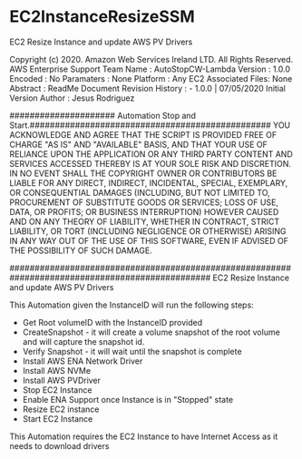 # EC2InstanceResizeSSM
EC2 Resize Instance and update AWS PV Drivers

Copyright (c) 2020. Amazon Web Services Ireland LTD. All Rights Reserved. AWS Enterprise Support Team Name : AutoStopCW-Lambda Version : 1.0.0 Encoded : No Paramaters : None Platform : Any EC2 Associated Files: None Abstract : ReadMe Document Revision History : - 1.0.0 | 07/05/2020 Initial Version Author : Jesus Rodriguez

##################### Automation Stop and Start.################################################ YOU ACKNOWLEDGE AND AGREE THAT THE SCRIPT IS PROVIDED FREE OF CHARGE "AS IS" AND "AVAILABLE" BASIS, AND THAT YOUR USE OF RELIANCE UPON THE APPLICATION OR ANY THIRD PARTY CONTENT AND SERVICES ACCESSED THEREBY IS AT YOUR SOLE RISK AND DISCRETION. IN NO EVENT SHALL THE COPYRIGHT OWNER OR CONTRIBUTORS BE LIABLE FOR ANY DIRECT, INDIRECT, INCIDENTAL, SPECIAL, EXEMPLARY, OR CONSEQUENTIAL DAMAGES (INCLUDING, BUT NOT LIMITED TO, PROCUREMENT OF SUBSTITUTE GOODS OR SERVICES; LOSS OF USE, DATA, OR PROFITS; OR BUSINESS INTERRUPTION) HOWEVER CAUSED AND ON ANY THEORY OF LIABILITY, WHETHER IN CONTRACT, STRICT LIABILITY, OR TORT (INCLUDING NEGLIGENCE OR OTHERWISE) ARISING IN ANY WAY OUT OF THE USE OF THIS SOFTWARE, EVEN IF ADVISED OF THE POSSIBILITY OF SUCH DAMAGE.

################################################################################################ EC2 Resize Instance and update AWS PV Drivers

This Automation given the InstanceID will run the following steps:

* Get Root volumeID with the InstanceID provided
* CreateSnapshot - it will create a volume snapshot of the root volume and will capture the snapshot id.
* Verify Snapshot - it will wait until the snapshot is complete
* Install AWS ENA Network Driver
* Install AWS NVMe
* Install AWS PVDriver
* Stop EC2 Instance
* Enable ENA Support once Instance is in "Stopped" state
* Resize EC2 instance
* Start EC2 Instance

This Automation requires the EC2 Instance to have Internet Access as it needs to download drivers

